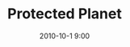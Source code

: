 ---
layout:       project
title:        Protected Planet
date:         2010-10-1 9:00
description:  Help conserve the world through better protected areas
excerpt: |
              A tool for expanding 130,000 protected area data in a distributed cloud based infrastructure.
              First big and important Front-End project with <a href='http://www.unep-wcmc.org'>UNEP-WCMC</a>.
              
type:         angle-double-right
by:           [Vizzuality]
link:         http://www.protectedplanet.net/
path:         ppe
image:        true
technologies: []
published:    false
---